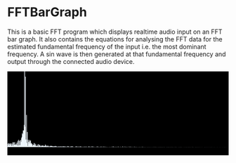 # FFTBarGraph

This is a basic FFT program which displays realtime audio input on an FFT
bar graph. It also contains the equations for analysing the FFT data
for the estimated fundamental frequency of the input i.e. the most dominant
frequency. A sin wave is then generated at that fundamental frequency and
output through the connected audio device.

![FFTGraph](FFTBarGraph.png)
